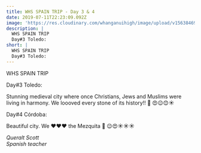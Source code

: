 ```yaml
---
title: WHS SPAIN TRIP - Day 3 & 4
date: 2019-07-11T22:23:09.092Z
image: 'https://res.cloudinary.com/whanganuihigh/image/upload/v1563846975/News/13.jpg'
description: |
  WHS SPAIN TRIP
  Day#3 Toledo:
short: |
  WHS SPAIN TRIP
  Day#3 Toledo:
---
```

WHS SPAIN TRIP

Day#3 Toledo:

Stunning medieval city where once Christians, Jews and Muslims were living in harmony. We loooved every stone of its history!! 🏰 😍😉😊☀️

Day#4 Córdoba:

Beautiful city. We ❤️❤️❤️ the Mezquita 🕌 😉😍☀️☀️☀️

_Queralt Scott_  
_Spanish teacher_
